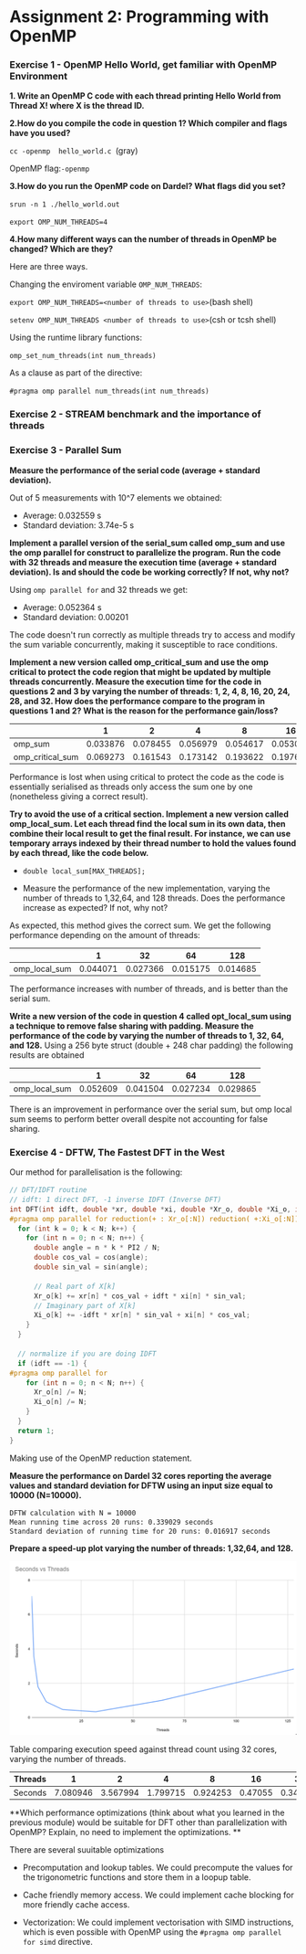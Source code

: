 # Assignment 2: Programming with OpenMP

### Exercise 1 - OpenMP Hello World, get familiar with OpenMP Environment

**1.	Write an OpenMP C code with each thread printing Hello World from Thread X! where X is the thread ID.**

**2.How do you compile the code in question 1? Which compiler and flags have you used?**

`cc -openmp  hello_world.c `(gray)

OpenMP flag:`-openmp`

**3.How do you run the OpenMP code on Dardel? What flags did you set?**

`srun -n 1 ./hello_world.out`

`export OMP_NUM_THREADS=4`

**4.How many different ways can the number of threads in OpenMP be changed? Which are they?**

Here are three ways.

Changing the enviroment variable `OMP_NUM_THREADS`:

`export OMP_NUM_THREADS=<number of threads to use>`(bash shell)
  
`setenv OMP_NUM_THREADS <number of threads to use>`(csh or tcsh shell)

Using the runtime library functions:

`omp_set_num_threads(int num_threads)`

As a clause as part of the directive:

`#pragma omp parallel num_threads(int num_threads)`

### Exercise 2 - STREAM benchmark and the importance of threads

### Exercise 3 - Parallel Sum

**Measure the performance of the serial code (average + standard deviation).**

Out of 5 measurements with 10^7 elements we obtained:

* Average: 0.032559 s
* Standard deviation: 3.74e-5 s

**Implement a parallel version of the serial_sum called omp_sum and use the omp parallel for construct to parallelize the program. Run the code with 32 threads and measure the execution time (average + standard deviation). Is and should the code be working correctly? If not, why not?**

Using `omp parallel for` and 32 threads we get:

* Average: 0.052364 s
* Standard deviation: 0.00201 

The code doesn't run correctly as multiple threads try to access and modify the sum variable concurrently, making it susceptible to race conditions.

**Implement a new version called omp_critical_sum and use the omp critical to protect the code region that might be updated by multiple threads concurrently. Measure the execution time for the code in questions 2 and 3 by varying the number of threads: 1, 2, 4, 8, 16, 20, 24, 28, and 32. How does the performance compare to the program in questions 1 and 2? What is the reason for the performance gain/loss?**

|                  | 1        | 2        | 4        | 8        | 16       | 20       | 24       | 28       | 32       |
|------------------|----------|----------|----------|----------|----------|----------|----------|----------|----------|
| omp_sum          | 0.033876 | 0.078455 | 0.056979 | 0.054617 | 0.053033 | 0.049611 | 0.054719 | 0.050377 | 0.051933 |
| omp_critical_sum | 0.069273 | 0.161543 | 0.173142 | 0.193622 | 0.197640 | 0.195231 | 0.191220 | 0.193787 | 0.193857 |

Performance is lost when using critical to protect the code as the code is essentially serialised as threads only access the sum one by one (nonetheless giving a correct result).

**Try to avoid the use of a critical section. Implement a new version called omp_local_sum. Let each thread find the local sum in its own data, then combine their local result to get the final result. For instance, we can use temporary arrays indexed by their thread number to hold the values found by each thread, like the code below.**

* `double local_sum[MAX_THREADS];`

* Measure the performance of the new implementation, varying the number of threads to 1,32,64, and 128 threads. Does the performance increase as expected? If not, why not?

As expected, this method gives the correct sum. We get the following performance depending on the amount of threads:

|               | 1        | 32       | 64       | 128      |
|---------------|----------|----------|----------|----------|
| omp_local_sum | 0.044071 | 0.027366 | 0.015175 | 0.014685 |

The performance increases with number of threads, and is better than the serial sum.

**Write a new version of the code in question 4 called opt_local_sum using a technique to remove false sharing with padding. Measure the performance of the code by varying the number of threads to 1, 32, 64, and 128.**
Using a 256 byte struct (double + 248 char padding) the following results are obtained

|               | 1        | 32       | 64       | 128      |
|---------------|----------|----------|----------|----------|
| omp_local_sum | 0.052609 | 0.041504 | 0.027234 | 0.029865 |

There is an improvement in performance over the serial sum, but omp local sum seems to perform better overall despite not accounting for false sharing.

### Exercise 4 - DFTW, The Fastest DFT in the West

Our method for parallelisation is the following: 

```c
// DFT/IDFT routine
// idft: 1 direct DFT, -1 inverse IDFT (Inverse DFT)
int DFT(int idft, double *xr, double *xi, double *Xr_o, double *Xi_o, int N) {
#pragma omp parallel for reduction(+ : Xr_o[:N]) reduction( +:Xi_o[:N]) 
  for (int k = 0; k < N; k++) {
    for (int n = 0; n < N; n++) {
      double angle = n * k * PI2 / N;
      double cos_val = cos(angle);
      double sin_val = sin(angle);

      // Real part of X[k]
      Xr_o[k] += xr[n] * cos_val + idft * xi[n] * sin_val;
      // Imaginary part of X[k]
      Xi_o[k] += -idft * xr[n] * sin_val + xi[n] * cos_val;
    }
  }

  // normalize if you are doing IDFT
  if (idft == -1) {
#pragma omp parallel for
    for (int n = 0; n < N; n++) {
      Xr_o[n] /= N;
      Xi_o[n] /= N;
    }
  }
  return 1;
}
```

Making use of the OpenMP reduction statement. 

**Measure the performance on Dardel 32 cores reporting the average values and standard deviation for DFTW using an input size equal to 10000 (N=10000).**

```
DFTW calculation with N = 10000 
Mean running time across 20 runs: 0.339029 seconds
Standard deviation of running time for 20 runs: 0.016917 seconds
```

**Prepare a speed-up plot varying the number of threads: 1,32,64, and 128.**

![graph.png](dftw/graph.png)

Table comparing execution speed against thread count using 32 cores, varying the number of threads.

| Threads | 1        | 2        | 4        | 8        | 16      | 32       | 64       | 128      |
|---------|----------|----------|----------|----------|---------|----------|----------|----------|
| Seconds | 7.080946 | 3.567994 | 1.799715 | 0.924253 | 0.47055 | 0.345014 | 1.003984 | 2.834436 |

 **Which performance optimizations (think about what you learned in the previous module) would be suitable for DFT other than parallelization with OpenMP? Explain, no need to implement the optimizations. **

There are several suuitable optimizations

- Precomputation and lookup tables. We could precompute the values for the trigonometric functions and store them in a loopup table.

- Cache friendly memory access. We could implement cache blocking for more friendly cache access. 

- Vectorization: We could implement vectorisation with SIMD instructions, which is even possible with OpenMP using the `#pragma omp parallel for simd` directive. 

